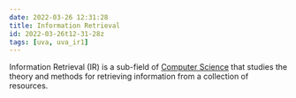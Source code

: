 ```yaml
---
date: 2022-03-26 12:31:28
title: Information Retrieval
id: 2022-03-26t12-31-28z
tags: [uva, uva_ir1]
---
```


Information Retrieval (IR) is a sub-field of
[Computer Science](./2020-10-14t15-05-24z.md) that studies the theory and
methods for retrieving information from a collection of resources.

